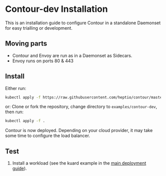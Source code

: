 # Contour-dev Installation

This is an installation guide to configure Contour in a standalone Daemonset for easy trialling or development.

## Moving parts

- Contour and Envoy are run as in a Daemonset as Sidecars.
- Envoy runs on ports 80 & 443

## Install

Either run:

```bash
kubectl apply -f https://raw.githubusercontent.com/heptio/contour/master/examples/render/contour-dv.yaml
```

or:
Clone or fork the repository, change directory to `examples/contour-dev`, then run:

```bash
kubectl apply -f .
```

Contour is now deployed. Depending on your cloud provider, it may take some time to configure the load balancer.

## Test

1. Install a workload (see the kuard example in the [main deployment guide](../../docs/deploy-options.md#test-with-ingressroute)).
